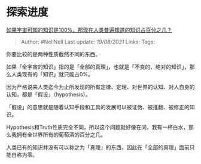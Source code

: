 # 探索进度
[如果宇宙可知的知识是100%，那现在人类普遍知道的知识占百分之几？](https://www.zhihu.com/question/65407798/answer/1635695300)

> Author: #NellNell
Last update: *19/08/2021*
Links:
Tags:

你要比较的是两种性质截然不同的东西。

如果「全宇宙的知识」指的是「全部的真理」，也就是「不变的、绝对的知识」，那么人类现有的「知识」就只能占0%。

因为严格说来人类迄今为止所发现的所有定律、定理、对世界的认知、对人自身的认知，都是「假设」（hypothesis）。

「假设」的意思就是随着认知手段和工具的发展可以被证伪、被推翻、被修正的知识。

Hypothesis和Truth性质完全不同，所以这个问题就好像在问，我有一杯白水，那么我拥有全世界所有的葡萄酒的百分之几。

人类已有的知识并没有可以称之为「真理」的东西，因此在「全部的真理」面前只能自称为零。

